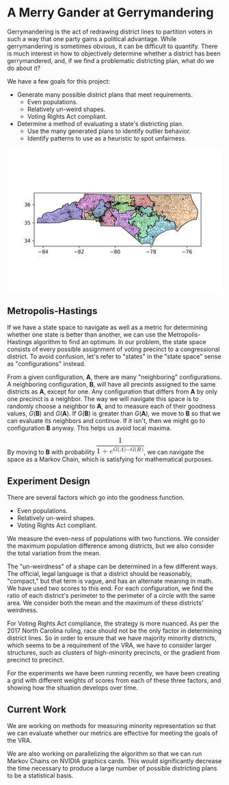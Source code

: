 A Merry Gander at Gerrymandering
==========

Gerrymandering is the act of redrawing district lines to partition voters in such a way that one party gains a political advantage.  While gerrymandering is sometimes obvious, it can be difficult to quantify.  There is much interest in how to objectively determine whether a district has been gerrymandered, and, if we find a problematic districting plan, what do we do about it?

We have a few goals for this project:
 - Generate many possible district plans that meet requirements.
     - Even populations.
     - Relatively un-weird shapes.
     - Voting Rights Act compliant.
 - Determine a method of evaluating a state's districting plan.
     - Use the many generated plans to identify outlier behavior.
     - Identify patterns to use as a heuristic to spot unfairness.

![NC MH run 250 step](https://github.com/marybarker/gerrymandering/blob/master/visuals/sampleNC.gif "North Carolina Congressional District Run")

## Metropolis-Hastings

If we have a state space to navigate as well as a metric for determining whether one state is better than another, we can use the Metropolis-Hastings algorithm to find an optimum.  In our problem, the state space consists of every possible assignment of voting precinct to a congressional district.  To avoid confusion, let's refer to "states" in the "state space" sense as "configurations" instead.

From a given configuration, **A**, there are many "neighboring" configurations.  A neighboring configuration, **B**, will have all precints assigned to the same districts as **A**, except for one.  Any configuration that differs from **A** by only one precinct is a neighbor.  The way we will navigate this space is to randomly choose a neighbor to **A**, and to measure each of their goodness values, *G*(**B**) and *G*(**A**).  If *G*(**B**) is greater than *G*(**A**), we move to **B** so that we can evaluate its neighbors and continue.  If it isn't, then we might go to configuration **B** anyway.  This helps us avoid local maxima.

By moving to **B** with probability ![Prob](https://github.com/marybarker/gerrymandering/blob/master/visuals/CodeCogsEqn.gif "Prob"), we can navigate the space as a Markov Chain, which is satisfying for mathematical purposes.

## Experiment Design

There are several factors which go into the goodness function.

 - Even populations.
 - Relatively un-weird shapes.
 - Voting Rights Act compliant.

We measure the even-ness of populations with two functions.  We consider the maximum population difference among districts, but we also consider the total variation from the mean.

The "un-weirdness" of a shape can be determined in a few different ways.  The official, legal language is that a district should be reasonably, "compact," but that term is vague, and has an alternate meaning in math.  We have used two scores to this end.  For each configuration, we find the ratio of each district's perimeter to the perimeter of a circle with the same area.  We consider both the mean and the maximum of these districts' weirdness.

For Voting Rights Act compliance, the strategy is more nuanced.  As per the 2017 North Carolina ruling, race should not be the only factor in determining district lines.  So in order to ensure that we have majority minority districts, which seems to be a requirement of the VRA, we have to consider larger structures, such as clusters of high-minority precincts, or the gradient from precinct to precinct.

For the experiments we have been running recently, we have been creating a grid with different weights of scores from each of these three factors, and showing how the situation develops over time.

## Current Work

We are working on methods for measuring minority representation so that we can evaluate whether our metrics are effective for meeting the goals of the VRA.

We are also working on parallelizing the algorithm so that we can run Markov Chains on NVIDIA graphics cards.  This would significantly decrease the time necessary to produce a large number of possible districting plans to be a statistical basis.
